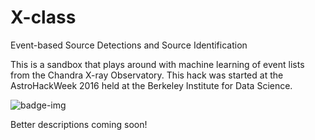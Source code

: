# X-class

Event-based Source Detections and Source Identification

This is a sandbox that plays around with machine learning of event lists from the Chandra X-ray Observatory. This hack was started at the AstroHackWeek 2016 held at the Berkeley Institute for Data Science. 

![badge-img](https://img.shields.io/badge/Made%20at-%23AstroHackWeek-8063d5.svg?style=flat)

Better descriptions coming soon!
